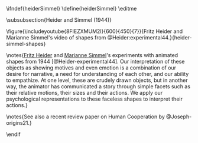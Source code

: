 \ifndef{heiderSimmel}
\define{heiderSimmel}
\editme

\subsubsection{Heider and Simmel (1944)}

\figure{\includeyoutube{8FIEZXMUM2I}{600}{450}{7}}{Fritz Heider and Marianne Simmel's video of shapes from @Heider:experimental44.}{heider-simmel-shapes}

\notes{[Fritz Heider](https://en.wikipedia.org/wiki/Fritz_Heider) and [Marianne Simmel](https://en.wikipedia.org/wiki/Marianne_Simmel)'s experiments with animated shapes from 1944 [@Heider-experimental44]. Our interpretation of these objects as showing motives and even emotion is a combination of our desire for narrative, a need for understanding of each other, and our ability to empathize. At one level, these are crudely drawn objects, but in another way, the animator has communicated a story through simple facets such as their relative motions, their sizes and their actions. We apply our psychological representations to these faceless shapes to interpret their actions.}

\notes{See also a recent review paper on Human Cooperation by @Joseph-origins21.}

\endif
